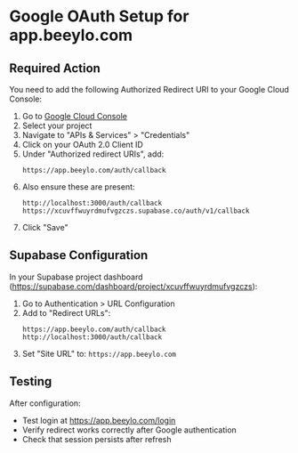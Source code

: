 # Google OAuth Setup for app.beeylo.com

## Required Action

You need to add the following Authorized Redirect URI to your Google Cloud Console:

1. Go to [Google Cloud Console](https://console.cloud.google.com/)
2. Select your project
3. Navigate to "APIs & Services" > "Credentials"
4. Click on your OAuth 2.0 Client ID
5. Under "Authorized redirect URIs", add:
   ```
   https://app.beeylo.com/auth/callback
   ```
6. Also ensure these are present:
   ```
   http://localhost:3000/auth/callback
   https://xcuvffwuyrdmufvgzczs.supabase.co/auth/v1/callback
   ```
7. Click "Save"

## Supabase Configuration

In your Supabase project dashboard (https://supabase.com/dashboard/project/xcuvffwuyrdmufvgzczs):

1. Go to Authentication > URL Configuration
2. Add to "Redirect URLs":
   ```
   https://app.beeylo.com/auth/callback
   http://localhost:3000/auth/callback
   ```
3. Set "Site URL" to: `https://app.beeylo.com`

## Testing

After configuration:
- Test login at https://app.beeylo.com/login
- Verify redirect works correctly after Google authentication
- Check that session persists after refresh
